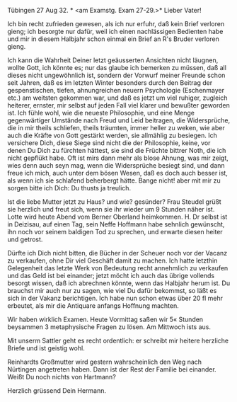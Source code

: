  Tübingen 27 Aug 32. <Montag>*
 <am Examstg. Exam 27-29.>*
Lieber Vater!

Ich bin recht zufrieden gewesen, als ich nur erfuhr, daß kein Brief verloren gieng; ich besorgte nur dafür, weil ich einen nachlässigen Bedienten habe und mir in diesem Halbjahr schon einmal ein Brief an R's Bruder verloren gieng.

Ich kann die Wahrheit Deiner letzt geäusserten Ansichten nicht läugnen, wollte Gott, ich könnte es; nur das glaube ich bemerken zu müssen, daß all dieses nicht ungewöhnlich ist, sondern der Vorwurf meiner Freunde schon seit Jahren, daß es im letzten Winter besonders durch den Beitrag der gespenstischen, tiefen, ahnungreichen neuern Psychologie (Eschenmayer etc.) am weitsten gekommen war, und daß es jetzt um viel ruhiger, zugleich heiterer, ernster, mir selbst auf jeden Fall viel klarer und bewußter geworden ist. Ich fühle wohl, wie die neueste Philosophie, und eine Menge gegenwärtiger Umstände nach Freud und Leid beitragen, die Widersprüche, die in mir theils schliefen, theils träumten, immer heller zu weken, wie aber auch die Kräfte von Gott gestärkt werden, sie allmählig zu besiegen. Ich versichere Dich, diese Siege sind nicht die der Philosophie, keine, vor denen Du Dich zu fürchten hättest, sie sind die Früchte bittrer Noth, die ich nicht gepflükt habe. Oft ist mirs dann mehr als blose Ahnung, was mir zeigt, wies denn auch seyn mag, wenn die Widersprüche besiegt sind, und dann freue ich mich, auch unter dem bösen Wesen, daß es doch auch besser ist, als wenn ich sie schlafend beherbergt hätte. Bange nicht! aber mit mir zu sorgen bitte ich Dich: Du thusts ja treulich.

Ist die liebe Mutter jetzt zu Haus? und wie? gesünder? Frau Steudel grüßt sie herzlich und freut sich, wenn sie ihr wieder um 9 Stunden näher ist. Lotte wird heute Abend vom Berner Oberland heimkommen. H. Dr selbst ist in Deizisau, auf einen Tag, sein Neffe Hoffmann habe sehnlich gewünscht, ihn noch vor seinem baldigen Tod zu sprechen, und erwarte diesen heiter und getrost.

Dürfte ich Dich nicht bitten, die Bücher in der Scheuer noch vor der Vacanz zu verkaufen, ohne Dir viel Geschäft damit zu machen. Ich hatte letzthin Gelegenheit das letzte Werk von Bedeutung recht annehmlich zu verkaufen und das Geld ist bei einander; jetzt möcht ich auch das übrige vollends besorgt wissen, daß ich abrechnen könnte, wenn das Halbjahr herum ist. Du brauchst mir auch nur zu sagen, wie viel Du dafür bekommst, so läßt es sich in der Vakanz berichtigen. Ich habe nun schon etwas über 20 fl mehr erbeutet, als mir die Antiquare anfangs Hoffnung machten.

Wir haben wirklich Examen. Heute Vormittag saßen wir 5« Stunden beysammen 3 metaphysische Fragen zu lösen. Am Mittwoch ists aus.

Mit unserm Sattler geht es recht ordentlich: er schreibt mir heitere herzliche Briefe und ist geistig wohl.

Reinhardts Großmutter wird gestern wahrscheinlich den Weg nach Nürtingen angetreten haben. Dann ist der Rest der Familie bei einander. 
Weißt Du noch nichts von Hartmann?

Herzlich grüssend
 Dein Hermann.
